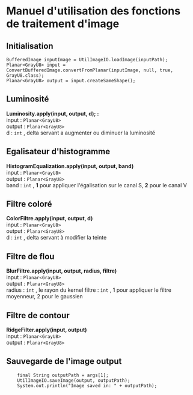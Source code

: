 # Manuel d'utilisation des fonctions de traitement d'image

## Initialisation
    BufferedImage inputImage = UtilImageIO.loadImage(inputPath);
    Planar<GrayU8> input = ConvertBufferedImage.convertFromPlanar(inputImage, null, true, GrayU8.class);
    Planar<GrayU8> output = input.createSameShape();

## Luminosité
**Luminosity.apply(input, output, d); :**  
input : ``Planar<GrayU8>``  
output : ``Planar<GrayU8>``  
d : ``int`` , delta servant a augmenter ou diminuer la luminosité  

## Egalisateur d'histogramme
**HistogramEqualization.apply(input, output, band)**  
input : ``Planar<GrayU8>``  
output : ``Planar<GrayU8>``  
band : ``int`` , **1** pour appliquer l'égalisation sur le canal S, **2** pour le canal V  

## Filtre coloré
**ColorFiltre.apply(input, output, d)**  
input : ``Planar<GrayU8>``  
output : ``Planar<GrayU8>``  
d : ``int`` , delta servant à modifier la teinte  

## Filtre de flou
**BlurFiltre.apply(input, output, radius, filtre)**  
input : ``Planar<GrayU8>``  
output : ``Planar<GrayU8>``  
radius : ``int`` , le rayon du kernel 
filtre : ``int`` , 1 pour appliquer le filtre moyenneur, 2 pour le gaussien

## Filtre de contour
**RidgeFilter.apply(input, output)**  
input : ``Planar<GrayU8>``  
output : ``Planar<GrayU8>``  

## Sauvegarde de l'image output
        final String outputPath = args[1];
        UtilImageIO.saveImage(output, outputPath);
        System.out.println("Image saved in: " + outputPath);

